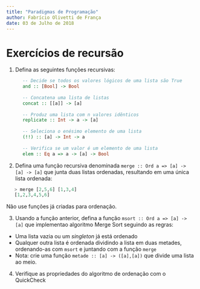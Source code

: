 ```yaml
---
title: "Paradigmas de Programação"
author: Fabrício Olivetti de França
date: 03 de Julho de 2018
---
```


# Exercícios de recursão

1. Defina as seguintes funções recursivas:

```haskell
      -- Decide se todos os valores lógicos de uma lista são True
      and :: [Bool] -> Bool
      
      -- Concatena uma lista de listas
      concat :: [[a]] -> [a]
      
      -- Produz uma lista com n valores idênticos
      replicate :: Int -> a -> [a]
      
      -- Seleciona o enésimo elemento de uma lista
      (!!) :: [a] -> Int -> a
      
      -- Verifica se um valor é um elemento de uma lista
      elem :: Eq a => a -> [a] -> Bool
```

2. Defina uma função recursiva denominada `merge :: Ord a => [a] -> [a] -> [a]` que junta duas listas ordenadas, resultando em uma única lista ordenada:

```haskell
   > merge [2,5,6] [1,3,4]
   [1,2,3,4,5,6]
```

   Não use funções já criadas para ordenação.
   
3. Usando a função anterior, defina a função `msort :: Ord a => [a] -> [a]` que implementao algoritmo Merge Sort seguindo as regras:

- Uma lista vazia ou um *singleton* já está ordenado
- Qualquer outra lista é ordenada dividindo a lista em duas metades, ordenando-as com `msort` e juntando com a função `merge`
- Nota: crie uma função `metade :: [a] -> ([a],[a])` que divide uma lista ao meio.

4. Verifique as propriedades do algoritmo de ordenação com o QuickCheck
